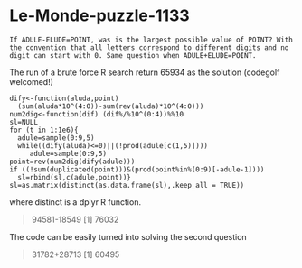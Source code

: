 # Le-Monde-puzzle-1133


    If ADULE-ELUDE=POINT, was is the largest possible value of POINT? With the convention that all letters correspond to different digits and no digit can start with 0. Same question when ADULE+ELUDE=POINT.

The run of a brute force R search return 65934 as the solution (codegolf welcomed!)

    dify<-function(aluda,point) 
      (sum(aluda*10^(4:0))-sum(rev(aluda)*10^(4:0)))
    num2dig<-function(dif) (dif%/%10^(0:4))%%10
    sl=NULL
    for (t in 1:1e6){
      adule=sample(0:9,5)
      while((dify(aluda)<=0)||(!prod(adule[c(1,5)])))
         adule=sample(0:9,5)
    point=rev(num2dig(dify(adule)))
    if ((!sum(duplicated(point)))&(prod(point%in%(0:9)[-adule-1])))
      sl=rbind(sl,c(adule,point))}
    sl=as.matrix(distinct(as.data.frame(sl),.keep_all = TRUE))

where distinct is a dplyr R function.

> 94581-18549
[1] 76032

The code can be easily turned into solving the second question

> 31782+28713
[1] 60495


